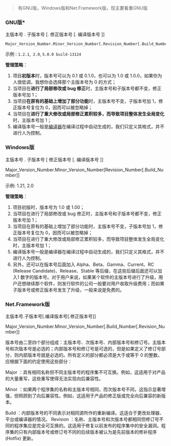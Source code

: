 > 有GNU版，Windows版和Net.Framework版，现主要看重GNU版

### GNU版*

主版本号 . 子版本号 [. 修正版本号 [. 编译版本号 ]]

```
Major_Version_Number.Minor_Version_Number[.Revision_Number[.Build_Number]]
```

示例 : `1.2.1`,` 2.0`, `5.0.0 build-13124`

**管理策略**：

1. 项目**初版本**时，版本号可以为 0.1 或 0.1.0，也可以为 1.0 或 1.0.0，如果你为人很低调，我想你会选择那个主版本号为 0 的方式；
2. 当项目在**进行了局部修改或 bug 修正**时，主版本号和子版本号都不变，修正版本号加 1；
3. 当项目**在原有的基础上增加了部分功能**时，主版本号不变，子版本号加 1，修正版本号复位为 0，因而可以被忽略掉；
4. 当项目在**进行了重大修改或局部修正累积较多，而导致项目整体发生全局变化**时，主版本号加 1；
5. 编译版本号一般是[编译器](https://baike.baidu.com/item/%E7%BC%96%E8%AF%91%E5%99%A8)在编译过程中自动生成的，我们只定义其格式，并不进行人为控制。

### Windows版

主版本号 . 子版本号 [ 修正版本号 [. 编译版本号 ]]

Major_Version_Number.Minor_Version_Number[Revision_Number[.Build_Number]]

示例: 1.21, 2.0

**管理策略**：

1. 项目初版时，版本号为 1.0 或 1.00；
2. 当项目在进行了局部修改或 bug 修正时，主版本号和子版本号都不变，修正版本号加 1；
3. 当项目在原有的基础上增加了部分功能时，主版本号不变，子版本号加 1，修正版本号复位为 0，因而可以被忽略掉；
4. 当项目在进行了重大修改或局部修正累积较多，而导致项目整体发生全局变化时，主版本号加 1；
5. 编译版本号一般是编译器在编译过程中自动生成的，我们只定义其格式，并不进行人为控制。
6. 另外，还可以在版本号后面加入 Alpha、Beta、Gamma、Current、RC (Release Candidate)、Release、Stable 等后缀，在这些后缀后面还可以加入1 数字的版本号。对于用户来说，如果某个软件的主版本号进行了升级，用户还想继续那个软件，则发行软件的公司一般要对用户收取升级费用；而如果子版本号或修正版本号发生了升级，一般来说是免费的。

### Net.Framework版

主版本号.子版本号[.编译版本号[.修正版本号]]

Major_Version_Number.Minor_Version_Number[.Build_Number[.Revision_Number]]

版本号由二至四个部分组成：主版本号、次版本号、内部版本号和修订号。主版本号和次版本号是必选的；内部版本号和修订号是可选的，但是如果定义了修订号部分，则内部版本号就是必选的。所有定义的部分都必须是大于或等于 0 的整数。 应根据下面的约定使用这些部分：

Major ：具有相同名称但不同主版本号的程序集不可互换。例如，这适用于对产品的大量重写，这些重写使得无法实现向后兼容性。

Minor ：如果两个程序集的名称和主版本号相同，而次版本号不同，这指示显著增强，但照顾到了向后兼容性。例如，这适用于产品的修正版或完全向后兼容的新版本。

Build ：内部版本号的不同表示对相同源所作的重新编译。这适合于更改处理器、平台或编译器的情况。 Revision ：名称、主版本号和次版本号都相同但修订号不同的程序集应是完全可互换的。这适用于修复以前发布的程序集中的安全漏洞。程序集的只有内部版本号或修订号不同的后续版本被认为是先前版本的修补程序 (Hotfix) 更新。